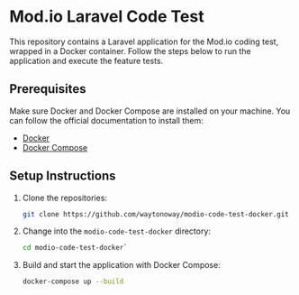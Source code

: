 # Mod.io Laravel Code Test

This repository contains a Laravel application for the Mod.io coding test, wrapped in a Docker container. Follow the steps below to run the application and execute the feature tests.

## Prerequisites

Make sure Docker and Docker Compose are installed on your machine. You can follow the official documentation to install them:
- [Docker](https://docs.docker.com/get-docker/)
- [Docker Compose](https://docs.docker.com/compose/install/)

## Setup Instructions

1. Clone the repositories:

   ```bash
   git clone https://github.com/waytonoway/modio-code-test-docker.git

2. Change into the ```modio-code-test-docker``` directory:

    ```bash
    cd modio-code-test-docker`
   
3. Build and start the application with Docker Compose:

    ```bash
    docker-compose up --build
